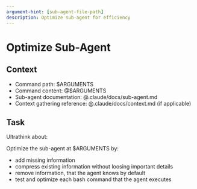 ```yaml
---
argument-hint: [sub-agent-file-path]
description: Optimize sub-agent for efficiency
---
```


# Optimize Sub-Agent

## Context

- Command path: $ARGUMENTS
- Command content: @$ARGUMENTS
- Sub-agent documentation: @.claude/docs/sub-agent.md
- Context gathering reference: @.claude/docs/context.md (if applicable)

## Task

Ultrathink about:

Optimize the sub-agent at $ARGUMENTS by:
- add missing information
- compress existing information without loosing important details
- remove information, that the agent knows by default
- test and optimize each bash command that the agent executes
